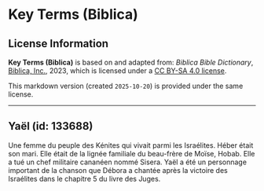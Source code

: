 # Key Terms (Biblica)

## License Information

**Key Terms (Biblica)** is based on and adapted from: _Biblica Bible Dictionary_, [Biblica, Inc.](https://www.biblica.com/), 2023, which is licensed under a [CC BY-SA 4.0 license](https://creativecommons.org/licenses/by-sa/4.0/legalcode.en).

This markdown version (created `2025-10-20`) is provided under the same license.



--------------------------------

## Yaël (id: 133688)

Une femme du peuple des Kénites qui vivait parmi les Israélites. Héber était son mari. Elle était de la lignée familiale du beau\-frère de Moïse, Hobab. Elle a tué un chef militaire cananéen nommé Sisera. Yaël a été un personnage important de la chanson que Débora a chantée après la victoire des Israélites dans le chapitre 5 du livre des Juges.


